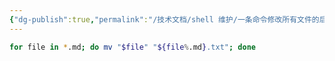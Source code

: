 ```yaml
---
{"dg-publish":true,"permalink":"/技术文档/shell 维护/一条命令修改所有文件的后缀/","tags":["bash"]}
---
```



```bash
for file in *.md; do mv "$file" "${file%.md}.txt"; done
```


